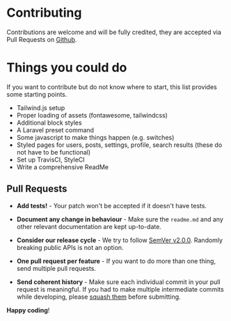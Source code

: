 # Contributing

Contributions are welcome and will be fully credited, they are accepted via Pull Requests on [Github](https://github.com/jeroen-g/crosswind).

# Things you could do
If you want to contribute but do not know where to start, this list provides some starting points.
- Tailwind.js setup
- Proper loading of assets (fontawesome, tailwindcss)
- Additional block styles
- A Laravel preset command
- Some javascript to make things happen (e.g. switches)
- Styled pages for users, posts, settings, profile, search results (these do not have to be functional)
- Set up TravisCI, StyleCI
- Write a comprehensive ReadMe

## Pull Requests

- **Add tests!** - Your patch won't be accepted if it doesn't have tests.

- **Document any change in behaviour** - Make sure the `readme.md` and any other relevant documentation are kept up-to-date.

- **Consider our release cycle** - We try to follow [SemVer v2.0.0](http://semver.org/). Randomly breaking public APIs is not an option.

- **One pull request per feature** - If you want to do more than one thing, send multiple pull requests.

- **Send coherent history** - Make sure each individual commit in your pull request is meaningful. If you had to make multiple intermediate commits while developing, please [squash them](http://www.git-scm.com/book/en/v2/Git-Tools-Rewriting-History#Changing-Multiple-Commit-Messages) before submitting.


**Happy coding**!
